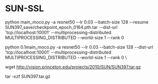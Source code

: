 # SUN-SSL
python main_moco.py \-a resnet50 \--lr 0.03 \--batch-size 128 \--resume SUN397_save/checkpoint_epoch_0164.pth.tar \--dist-url 'tcp://localhost:10001' --multiprocessing-distributed MULTIPROCESSING_DISTRIBUTED --world-size 1 --rank 0 

python 0.1main_moco.py \-a resnet50 \--lr 0.03 \--batch-size 128  \--dist-url 'tcp://localhost:10001' --multiprocessing-distributed MULTIPROCESSING_DISTRIBUTED --world-size 1 --rank 0 \

wget http://vision.princeton.edu/projects/2010/SUN/SUN397.tar.gz

tar -xzf SUN397.tar.gz
